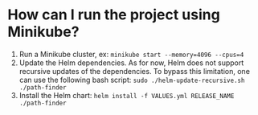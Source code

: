 # How can I run the project using Minikube?

1. Run a Minikube cluster, ex: `minikube start --memory=4096 --cpus=4`
2. Update the Helm dependencies. As for now, Helm does not support recursive updates of the dependencies. To bypass this limitation, one can use the
   following bash script: `sudo ./helm-update-recursive.sh ./path-finder`
3. Install the Helm chart: `helm install -f VALUES.yml RELEASE_NAME ./path-finder`
